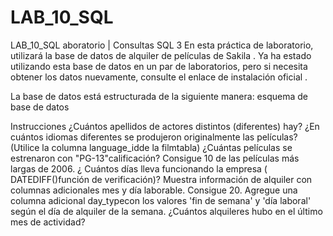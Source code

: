 # LAB_10_SQL
LAB_10_SQL
aboratorio | Consultas SQL 3
En esta práctica de laboratorio, utilizará la base de datos de alquiler de películas de Sakila . Ya ha estado utilizando esta base de datos en un par de laboratorios, pero si necesita obtener los datos nuevamente, consulte el enlace de instalación oficial .

La base de datos está estructurada de la siguiente manera: esquema de base de datos




Instrucciones
¿Cuántos apellidos de actores distintos (diferentes) hay?
¿En cuántos idiomas diferentes se produjeron originalmente las películas? (Utilice la columna language_idde la filmtabla)
¿Cuántas películas se estrenaron con "PG-13"calificación?
Consigue 10 de las películas más largas de 2006.
¿ Cuántos días lleva funcionando la empresa ( DATEDIFF()función de verificación)?
Muestra información de alquiler con columnas adicionales mes y día laborable. Consigue 20.
Agregue una columna adicional day_typecon los valores 'fin de semana' y 'día laboral' según el día de alquiler de la semana.
¿Cuántos alquileres hubo en el último mes de actividad?
